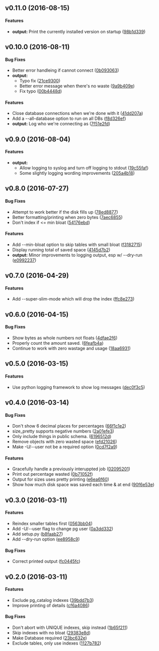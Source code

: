 <a name="v0.11.0"></a>
## v0.11.0 (2016-08-15)


#### Features

* **output:**  Print the currently installed version on startup ([98b1d339](98b1d339))



<a name="v0.10.0"></a>
## v0.10.0 (2016-08-11)


#### Bug Fixes

*   Better error handleing if cannot connect ([0b093063](0b093063))
* **output:**
  *  Typo fix ([21ce9300](21ce9300))
  *  Better error message when there's no waste ([9a9b409e](9a9b409e))
  *  Fix typo ([00b4448d](00b4448d))

#### Features

*   Close database connections when we're done with it ([41dd207a](41dd207a))
*   Add a --all-database option to run on all DBs ([f8d326ef](f8d326ef))
* **output:**  Log who we're connecting as ([7f51e2fd](7f51e2fd))



<a name="v0.9.0"></a>
## v0.9.0 (2016-08-04)


#### Features

* **output:**
  *  Allow logging to syslog and turn off logging to stdout ([19c55faf](19c55faf))
  *  Some slightly logging wording improvements ([205a4b18](205a4b18))



<a name="v0.8.0"></a>
## v0.8.0 (2016-07-27)


#### Bug Fixes

*   Attempt to work better if the disk fills up ([78ed8877](78ed8877))
*   Better formatting/printing when zero bytes ([7aec6855](7aec6855))
*   Don't index if <= min bloat ([54176ebd](54176ebd))

#### Features

*   Add --min-bloat option to skip tables with small bloat ([f3182715](f3182715))
*   Display running total of saved space ([4145d7b2](4145d7b2))
* **output:**  Minor improvements to logging output, esp w/ --dry-run ([e0992237](e0992237))



<a name="v0.7.0"></a>
## v0.7.0 (2016-04-29)


#### Features

*   Add --super-slim-mode which will drop the index ([ffc8e273](ffc8e273))



<a name="v0.6.0"></a>
## v0.6.0 (2016-04-15)


#### Bug Fixes

*   Show bytes as whole numbers not floats ([4dfae2f6](4dfae2f6))
*   Properly count the amount saved. ([6feafb4a](6feafb4a))
*   Continue to work with zero wastage and usage ([18aa6931](18aa6931))



<a name="v0.5.0"></a>
## v0.5.0 (2016-03-15)


#### Features

*   Use python logging framework to show log messages ([dec0f3c5](dec0f3c5))



<a name="v0.4.0"></a>
## v0.4.0 (2016-03-14)


#### Bug Fixes

*   Don't show 6  decimal places for percentages ([66f1c1e2](66f1c1e2))
*   size_pretty supports negative numbers ([2a01efe3](2a01efe3))
*   Only include things in public schema. ([6196512d](6196512d))
*   Remove objects with zero wasted space ([efd21026](efd21026))
*   Make -U/--user not be a required option ([0cd7f2a9](0cd7f2a9))

#### Features

*   Gracefully handle a previously interuppted job ([02095201](02095201))
*   Print out percentage wasted ([0b71052f](0b71052f))
*   Output for sizes uses pretty printing ([e6ea6f60](e6ea6f60))
*   Show how much disk space was saved each time & at end ([90f6e53e](90f6e53e))



<a name="v0.3.0"></a>
## v0.3.0 (2016-03-11)


#### Features

*   Reindex smaller tables first ([0563bb04](0563bb04))
*   Add -U/--user flag to change pg user ([0a3dd332](0a3dd332))
*   Add setup.py ([b8faab27](b8faab27))
*   Add --dry-run option ([ee8958c9](ee8958c9))

#### Bug Fixes

*   Correct printed output ([fc0445fc](fc0445fc))



<a name="v0.2.0"></a>
## v0.2.0 (2016-03-11)


#### Features

*   Exclude pg_catalog indexes ([39bdd7b3](39bdd7b3))
*   Improve printing of details ([cf6a4086](cf6a4086))

#### Bug Fixes

*   Don't abort with UNIQUE indexes, skip instead ([1b65f211](1b65f211))
*   Skip indexes with no bloat ([29383e8d](29383e8d))
*   Make Database required ([23bc632e](23bc632e))
*   Exclude tables, only use indexes ([1127b782](1127b782))



